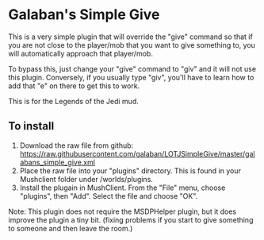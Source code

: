 # Galaban's Simple Give
This is a very simple plugin that will override the "give" command so that if you are not close to the player/mob that you want to give something to, you will automatically approach that player/mob.

To bypass this, just change your "give" command to "giv" and it will not use this plugin.  Conversely, if you usually type "giv", you'll have to learn how to add that "e" on there to get this to work.

This is for the Legends of the Jedi mud.

## To install
1. Download the raw file from github:
https://raw.githubusercontent.com/galaban/LOTJSimpleGive/master/galabans_simple_give.xml
2. Place the raw file into your "plugins" directory.  This is found in your Mushclient folder under /worlds/plugins.
3. Install the plugain in MushClient.  From the "File" menu, choose "plugins", then "Add".  Select the file and choose "OK".

Note: This plugin does not require the MSDPHelper plugin, but it does improve the plugin a tiny bit.  (fixing problems if you start to give something to someone and then leave the room.)

